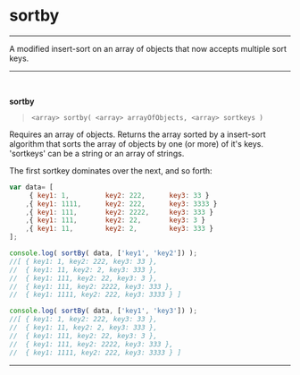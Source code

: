# sortby
___

A modified insert-sort on an array of objects that now accepts multiple sort keys.
___
<br/>

**sortby**
> `<array> sortby( <array> arrayOfObjects, <array> sortkeys )`

Requires an array of objects.
Returns the array sorted by a insert-sort algorithm that sorts the array of objects by one (or more) of it's keys.
'sortkeys' can be a string or an array of strings.

The first sortkey dominates over the next, and so forth:
```javascript
var data= [
	 { key1: 1,			key2: 222,		key3: 33 }
	,{ key1: 1111,		key2: 222,		key3: 3333 }
	,{ key1: 111,		key2: 2222, 	key3: 333 }
	,{ key1: 111,		key2: 22,		key3: 3 }
	,{ key1: 11,		key2: 2,		key3: 333 }
];

console.log( sortBy( data, ['key1', 'key2']) );
//[ { key1: 1, key2: 222, key3: 33 },
//  { key1: 11, key2: 2, key3: 333 },
//  { key1: 111, key2: 22, key3: 3 },
//  { key1: 111, key2: 2222, key3: 333 },
//  { key1: 1111, key2: 222, key3: 3333 } ]

console.log( sortBy( data, ['key1', 'key3']) );
//[ { key1: 1, key2: 222, key3: 33 },
//  { key1: 11, key2: 2, key3: 333 },
//  { key1: 111, key2: 22, key3: 3 },
//  { key1: 111, key2: 2222, key3: 333 },
//  { key1: 1111, key2: 222, key3: 3333 } ]
```
___
